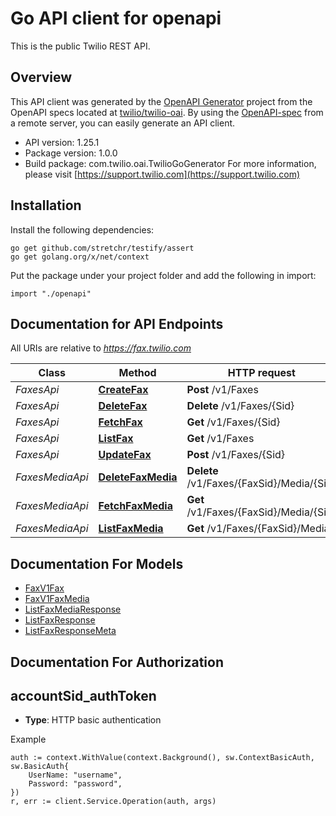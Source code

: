 # Go API client for openapi

This is the public Twilio REST API.

## Overview
This API client was generated by the [OpenAPI Generator](https://openapi-generator.tech) project from the OpenAPI specs located at [twilio/twilio-oai](https://github.com/twilio/twilio-oai/tree/main/spec).  By using the [OpenAPI-spec](https://www.openapis.org/) from a remote server, you can easily generate an API client.

- API version: 1.25.1
- Package version: 1.0.0
- Build package: com.twilio.oai.TwilioGoGenerator
For more information, please visit [https://support.twilio.com](https://support.twilio.com)

## Installation

Install the following dependencies:

```shell
go get github.com/stretchr/testify/assert
go get golang.org/x/net/context
```

Put the package under your project folder and add the following in import:

```golang
import "./openapi"
```

## Documentation for API Endpoints

All URIs are relative to *https://fax.twilio.com*

Class | Method | HTTP request | Description
------------ | ------------- | ------------- | -------------
*FaxesApi* | [**CreateFax**](docs/FaxesApi.md#createfax) | **Post** /v1/Faxes | 
*FaxesApi* | [**DeleteFax**](docs/FaxesApi.md#deletefax) | **Delete** /v1/Faxes/{Sid} | 
*FaxesApi* | [**FetchFax**](docs/FaxesApi.md#fetchfax) | **Get** /v1/Faxes/{Sid} | 
*FaxesApi* | [**ListFax**](docs/FaxesApi.md#listfax) | **Get** /v1/Faxes | 
*FaxesApi* | [**UpdateFax**](docs/FaxesApi.md#updatefax) | **Post** /v1/Faxes/{Sid} | 
*FaxesMediaApi* | [**DeleteFaxMedia**](docs/FaxesMediaApi.md#deletefaxmedia) | **Delete** /v1/Faxes/{FaxSid}/Media/{Sid} | 
*FaxesMediaApi* | [**FetchFaxMedia**](docs/FaxesMediaApi.md#fetchfaxmedia) | **Get** /v1/Faxes/{FaxSid}/Media/{Sid} | 
*FaxesMediaApi* | [**ListFaxMedia**](docs/FaxesMediaApi.md#listfaxmedia) | **Get** /v1/Faxes/{FaxSid}/Media | 


## Documentation For Models

 - [FaxV1Fax](docs/FaxV1Fax.md)
 - [FaxV1FaxMedia](docs/FaxV1FaxMedia.md)
 - [ListFaxMediaResponse](docs/ListFaxMediaResponse.md)
 - [ListFaxResponse](docs/ListFaxResponse.md)
 - [ListFaxResponseMeta](docs/ListFaxResponseMeta.md)


## Documentation For Authorization



## accountSid_authToken

- **Type**: HTTP basic authentication

Example

```golang
auth := context.WithValue(context.Background(), sw.ContextBasicAuth, sw.BasicAuth{
    UserName: "username",
    Password: "password",
})
r, err := client.Service.Operation(auth, args)
```

